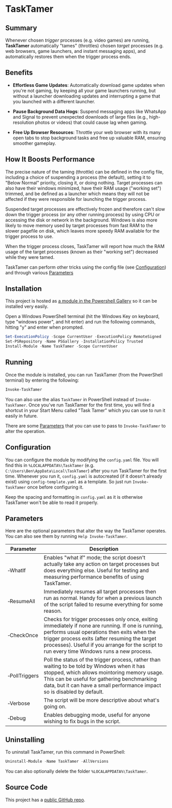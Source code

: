 # TaskTamer

## Summary

Whenever chosen _trigger_ processes (e.g. video games) are running, **TaskTamer** automatically "tames" (throttles) chosen _target_ processes (e.g. web browsers, game launchers, and instant messaging apps), and automatically restores them when the trigger process ends.

## Benefits

- **Effortless Game Updates**: Automatically download game updates when you're not gaming, by keeping all your game launchers running, but without a launcher downloading updates and interrupting a game that you launched with a different launcher.

- **Pause Background Data Hogs**: Suspend messaging apps like WhatsApp and Signal to prevent unexpected downloads of large files (e.g., high-resolution photos or videos) that could cause lag when gaming.

- **Free Up Browser Resources**: Throttle your web browser with its many open tabs to stop background tasks and free up valuable RAM, ensuring smoother gameplay.


## How It Boosts Performance

The precise nature of the taming (throttle) can be defined in the config file, including a choice of suspending a process (the default), setting it to "Below Normal" priority, closing it, or doing nothing.  Target processes can also have their windows minimized, have their RAM usage ("working set") trimmed, and be defined as a launcher which means they will not be affected if they were responsible for launching the trigger process.

Suspended target processes are effectively frozen and therefore can't slow down the trigger process (or any other running process) by using CPU or accessing the disk or network in the background. Windows is also more likely to move memory used by target processes from fast RAM to the slower pagefile on disk, which leaves more speedy RAM available for the trigger process to use.

When the trigger process closes, TaskTamer will report how much the RAM usage of the target processes (known as their "working set") decreased while they were tamed.

TaskTamer can perform other tricks using the config file (see [Configuration](#configuration)) and through various [Parameters](#parameters)

## Installation

This project is hosted as [a module in the Powershell Gallery](https://www.powershellgallery.com/packages/TaskTamer/) so it can be installed very easily.

Open a Windows PowerShell terminal (hit the Windows Key on keyboard, type "windows power", and hit enter) and run the following commands, hitting "y" and enter when prompted.

```powershell
Set-ExecutionPolicy -Scope CurrentUser -ExecutionPolicy RemoteSigned
Set-PSRepository -Name PSGallery -InstallationPolicy Trusted
Install-Module -Name TaskTamer -Scope CurrentUser
```

## Running

Once the module is installed, you can run TaskTamer (from the PowerShell terminal) by entering the following:

```powershell
Invoke-TaskTamer
```

You can also use the alias `TaskTamer` in PowerShell instead of `Invoke-TaskTamer`.  Once you've run TaskTamer for the first time, you will find a shortcut in your Start Menu called "Task Tamer" which you can use to run it easily in future.

There are some [Parameters](#parameters) that you can use to pass to `Invoke-TaskTamer` to alter the operation.

## Configuration

You can configure the module by modifying the `config.yaml` file.   You will find this in `%LOCALAPPDATA%\TaskTamer` (e.g. `C:\Users\Ben\AppData\Local\TaskTamer`) after you run TaskTamer for the first time.  Whenever you run it, `config.yaml` is autocreated (if it doesn't already exist) using `config-template.yaml` as a template. So just run `Invoke-TaskTamer` once before configuring it.

Keep the spacing and formatting in `config.yaml` as it is otherwise TaskTamer won't be able to read it properly.

## Parameters

Here are the optional parameters that alter the way the TaskTamer operates.  You can also see them by running `Help Invoke-TaskTamer`.

| Parameter           | Description                                                                                                                                                                                                                                                                                       |
| ------------------- | ------------------------------------------------------------------------------------------------------------------------------------------------------------------------------------------------------------------------------------------------------------------------------------------------- |
| &#8209;WhatIf       | Enables "what if" mode; the script doesn't actually take any action on target processes but does everything else. Useful for testing and measuring performance benefits of using TaskTamer.                                                                                                       |
| &#8209;ResumeAll    | Immediately resumes all target processes then run as normal. Handy for when a previous launch of the script failed to resume everything for some reason.                                                                                                                                          |
| &#8209;CheckOnce    | Checks for trigger processes only once, exiting immediately if none are running. If one is running, performs usual operations then exits when the trigger process exits (after resuming the target processes). Useful if you arrange for the script to run every time Windows runs a new process. |
| &#8209;PollTriggers | Poll the status of the trigger process, rather than waiting to be told by Windows when it has stopped, which allows mointoring memory usage. This can be useful for gathering benchmarking data, but it can have a small performance impact so is disabled by default.                            |
| &#8209;Verbose      | The script will be more descriptive about what's going on.                                                                                                                                                                                                                                        |
| &#8209;Debug        | Enables debugging mode, useful for anyone wishing to fix bugs in the script.                                                                                                                                                                                                                      |

## Uninstalling ##

To uninstall TaskTamer, run this command in PowerShell:

```powershell
Uninstall-Module -Name TaskTamer -AllVersions
```

You can also optionally delete the folder `%LOCALAPPDATA%\TaskTamer`.


## Source Code

This project has a [public GitHub repo](https://github.com/BenKennish/TaskTamer/).
